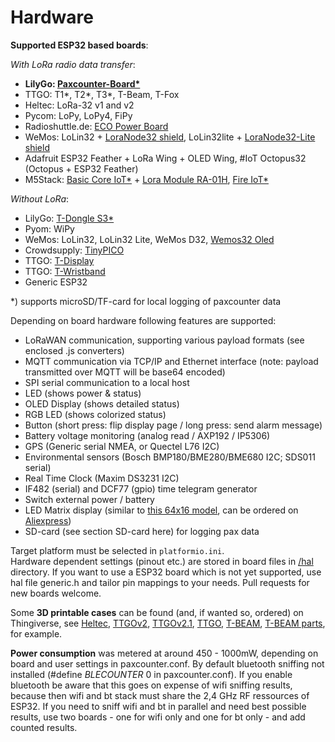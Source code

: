 # Hardware

**Supported ESP32 based boards**:

*With LoRa radio data transfer*:

- **LilyGo: [Paxcounter-Board*](https://www.aliexpress.com/item/32915894264.html?spm=a2g0o.productlist.0.0.3d656325QrcfQc&algo_pvid=4a150199-63e7-4d21-bdb1-b48164537744&algo_exp_id=4a150199-63e7-4d21-bdb1-b48164537744-2&pdp_ext_f=%7B%22sku_id%22%3A%2212000023374441919%22%7D)**
- TTGO: T1*, T2*, T3*, T-Beam, T-Fox
- Heltec: LoRa-32 v1 and v2
- Pycom: LoPy, LoPy4, FiPy
- Radioshuttle.de: [ECO Power Board](https://www.radioshuttle.de/esp32-eco-power/esp32-eco-power-board/)
- WeMos: LoLin32 + [LoraNode32 shield](https://github.com/hallard/LoLin32-Lora),
LoLin32lite + [LoraNode32-Lite shield](https://github.com/hallard/LoLin32-Lite-Lora)
- Adafruit ESP32 Feather + LoRa Wing + OLED Wing, #IoT Octopus32 (Octopus + ESP32 Feather)
- M5Stack: [Basic Core IoT*](https://m5stack.com/collections/m5-core/products/basic-core-iot-development-kit) + [Lora Module RA-01H](https://m5stack.com/collections/m5-module/products/lora-module-868mhz), [Fire IoT*](https://m5stack.com/collections/m5-core/products/fire-iot-development-kit)

*Without LoRa*:

- LilyGo: [T-Dongle S3*](https://github.com/Xinyuan-LilyGO/T-Dongle-S3)
- Pyom: WiPy
- WeMos: LoLin32, LoLin32 Lite, WeMos D32, [Wemos32 Oled](https://www.instructables.com/id/ESP32-With-Integrated-OLED-WEMOSLolin-Getting-Star/)
- Crowdsupply: [TinyPICO](https://www.crowdsupply.com/unexpected-maker/tinypico)
- TTGO: [T-Display](https://www.aliexpress.com/item/33048962331.html)
- TTGO: [T-Wristband](https://www.aliexpress.com/item/4000527495064.html)
- Generic ESP32

*) supports microSD/TF-card for local logging of paxcounter data

Depending on board hardware following features are supported:
- LoRaWAN communication, supporting various payload formats (see enclosed .js converters)
- MQTT communication via TCP/IP and Ethernet interface (note: payload transmitted over MQTT will be base64 encoded)
- SPI serial communication to a local host
- LED (shows power & status)
- OLED Display (shows detailed status)
- RGB LED (shows colorized status)
- Button (short press: flip display page / long press: send alarm message)
- Battery voltage monitoring (analog read / AXP192 / IP5306)
- GPS (Generic serial NMEA, or Quectel L76 I2C)
- Environmental sensors (Bosch BMP180/BME280/BME680 I2C; SDS011 serial)
- Real Time Clock (Maxim DS3231 I2C)
- IF482 (serial) and DCF77 (gpio) time telegram generator
- Switch external power / battery
- LED Matrix display (similar to [this 64x16 model](https://www.instructables.com/id/64x16-RED-LED-Marquee/), can be ordered on [Aliexpress](https://www.aliexpress.com/item/P3-75-dot-matrix-led-module-3-75mm-high-clear-top1-for-text-display-304-60mm/32616683948.html))
- SD-card (see section SD-card here) for logging pax data

Target platform must be selected in `platformio.ini`.<br>
Hardware dependent settings (pinout etc.) are stored in board files in [/hal](https://github.com/cyberman54/ESP32-Paxcounter/tree/master/src/hal) directory. If you want to use a ESP32 board which is not yet supported, use hal file generic.h and tailor pin mappings to your needs. Pull requests for new boards welcome.<br>

Some <b>3D printable cases</b> can be found (and, if wanted so, ordered) on Thingiverse, see
<A HREF="https://www.thingiverse.com/thing:2670713">Heltec</A>,
<A HREF="https://www.thingiverse.com/thing:2811127">TTGOv2</A>,
<A HREF="https://www.thingiverse.com/thing:3005574">TTGOv2.1</A>,
<A HREF="https://www.thingiverse.com/thing:3385109">TTGO</A>,
<A HREF="https://www.thingiverse.com/thing:3041339">T-BEAM</A>,
<A HREF="https://www.thingiverse.com/thing:3203177">T-BEAM parts</A>,
for example.<br>

<b>Power consumption</b> was metered at around 450 - 1000mW, depending on board and user settings in paxcounter.conf.
By default bluetooth sniffing not installed (#define *BLECOUNTER* 0 in paxcounter.conf). If you enable bluetooth be aware that this goes on expense of wifi sniffing results, because then wifi and bt stack must share the 2,4 GHz RF ressources of ESP32. If you need to sniff wifi and bt in parallel and need best possible results, use two boards - one for wifi only and one for bt only - and add counted results.
